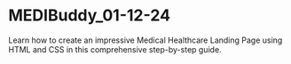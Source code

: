 # MEDIBuddy_01-12-24
Learn how to create an impressive Medical Healthcare Landing Page using HTML and CSS in this comprehensive step-by-step guide.
